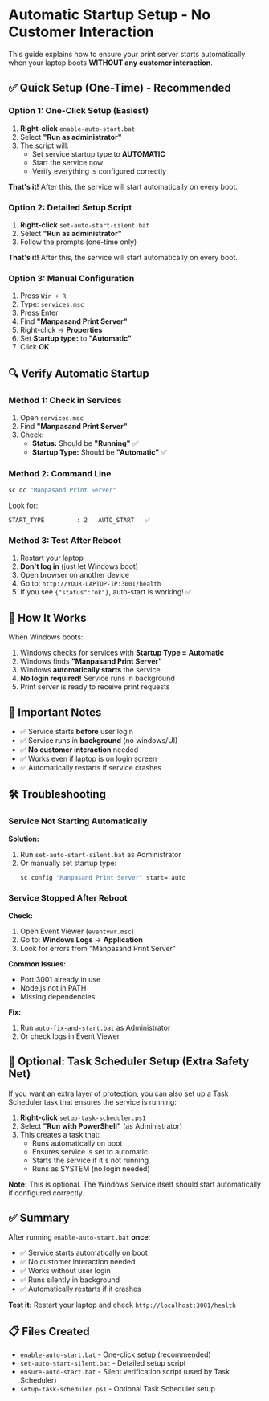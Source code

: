 # Automatic Startup Setup - No Customer Interaction

This guide explains how to ensure your print server starts automatically when your laptop boots **WITHOUT any customer interaction**.

## ✅ Quick Setup (One-Time) - Recommended

### Option 1: One-Click Setup (Easiest)

1. **Right-click** `enable-auto-start.bat`
2. Select **"Run as administrator"**
3. The script will:
   - Set service startup type to **AUTOMATIC**
   - Start the service now
   - Verify everything is configured correctly

**That's it!** After this, the service will start automatically on every boot.

### Option 2: Detailed Setup Script

1. **Right-click** `set-auto-start-silent.bat`
2. Select **"Run as administrator"**
3. Follow the prompts (one-time only)

**That's it!** After this, the service will start automatically on every boot.

### Option 3: Manual Configuration

1. Press `Win + R`
2. Type: `services.msc`
3. Press Enter
4. Find **"Manpasand Print Server"**
5. Right-click → **Properties**
6. Set **Startup type:** to **"Automatic"**
7. Click **OK**

## 🔍 Verify Automatic Startup

### Method 1: Check in Services

1. Open `services.msc`
2. Find **"Manpasand Print Server"**
3. Check:
   - **Status:** Should be **"Running"** ✅
   - **Startup Type:** Should be **"Automatic"** ✅

### Method 2: Command Line

```bash
sc qc "Manpasand Print Server"
```

Look for:
```
START_TYPE         : 2   AUTO_START   ✅
```

### Method 3: Test After Reboot

1. Restart your laptop
2. **Don't log in** (just let Windows boot)
3. Open browser on another device
4. Go to: `http://YOUR-LAPTOP-IP:3001/health`
5. If you see `{"status":"ok"}`, auto-start is working! ✅

## 🚀 How It Works

When Windows boots:
1. Windows checks for services with **Startup Type = Automatic**
2. Windows finds **"Manpasand Print Server"**
3. Windows **automatically starts** the service
4. **No login required!** Service runs in background
5. Print server is ready to receive print requests

## 📝 Important Notes

- ✅ Service starts **before** user login
- ✅ Service runs in **background** (no windows/UI)
- ✅ **No customer interaction** needed
- ✅ Works even if laptop is on login screen
- ✅ Automatically restarts if service crashes

## 🛠️ Troubleshooting

### Service Not Starting Automatically

**Solution:**
1. Run `set-auto-start-silent.bat` as Administrator
2. Or manually set startup type:
   ```bash
   sc config "Manpasand Print Server" start= auto
   ```

### Service Stopped After Reboot

**Check:**
1. Open Event Viewer (`eventvwr.msc`)
2. Go to: **Windows Logs** → **Application**
3. Look for errors from "Manpasand Print Server"

**Common Issues:**
- Port 3001 already in use
- Node.js not in PATH
- Missing dependencies

**Fix:**
1. Run `auto-fix-and-start.bat` as Administrator
2. Or check logs in Event Viewer

## 🔧 Optional: Task Scheduler Setup (Extra Safety Net)

If you want an extra layer of protection, you can also set up a Task Scheduler task that ensures the service is running:

1. **Right-click** `setup-task-scheduler.ps1`
2. Select **"Run with PowerShell"** (as Administrator)
3. This creates a task that:
   - Runs automatically on boot
   - Ensures service is set to automatic
   - Starts the service if it's not running
   - Runs as SYSTEM (no login needed)

**Note:** This is optional. The Windows Service itself should start automatically if configured correctly.

## ✅ Summary

After running `enable-auto-start.bat` **once**:
- ✅ Service starts automatically on boot
- ✅ No customer interaction needed
- ✅ Works without user login
- ✅ Runs silently in background
- ✅ Automatically restarts if it crashes

**Test it:** Restart your laptop and check `http://localhost:3001/health`

## 📋 Files Created

- `enable-auto-start.bat` - One-click setup (recommended)
- `set-auto-start-silent.bat` - Detailed setup script
- `ensure-auto-start.bat` - Silent verification script (used by Task Scheduler)
- `setup-task-scheduler.ps1` - Optional Task Scheduler setup

